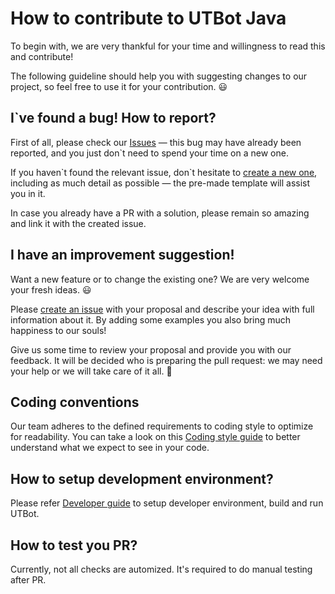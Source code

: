 # How to contribute to UTBot Java

To begin with, we are very thankful for your time and willingness to read this and contribute! 

The following guideline should help you with suggesting changes to our project, so feel free to use it for your contribution. 😃 


## I\`ve found a bug! How to report?

First of all, please check our [Issues](https://github.com/UnitTestBot/UTBotJava/issues) — this bug may have already been reported, and you just don\`t need to spend your time on a new one.

If you haven\`t found the relevant issue,  don\`t hesitate to [create a new one](https://github.com/UnitTestBot/UTBotJava/issues/new?assignees=&labels=&template=bug_report.md&title=), including as much detail as possible — the pre-made template will assist you in it.

In case you already have a PR with a solution, please remain so amazing and link it with the created issue.


## I have an improvement suggestion! 
Want a new feature or to change the existing one? We are very welcome your fresh ideas. 😃

Please [create an issue](https://github.com/UnitTestBot/UTBotJava/issues/new?assignees=&labels=&template=feature_request.md&title=) with your proposal and describe your idea with full information about it. By adding some examples you also bring much happiness to our souls!

Give us some time to review your proposal and provide you with our feedback. It will be decided who is preparing the pull request: we may need your help or we will take care of it all. 🙂


## Coding conventions
Our team adheres to the defined requirements to coding style to optimize for readability. You can take a look on this [Coding style guide](https://github.com/saveourtool/diktat/blob/master/info/guide/diktat-coding-convention.md) to better understand what we expect to see in your code. 


## How to setup development environment?

Please refer [Developer guide](https://github.com/UnitTestBot/UTBotJava/blob/main/DEVNOTE.md) to setup developer environment, build and run UTBot.


## How to test you PR? 

Currently, not all checks are automized. It's required to do manual testing after PR.
